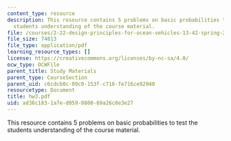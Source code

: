 ```yaml
---
content_type: resource
description: This resource contains 5 problems on basic probabilities to test the
  students understanding of the course material.
file: /courses/2-22-design-principles-for-ocean-vehicles-13-42-spring-2005/ad36c1831a7ed059080069a26c8e3e27_hw3.pdf
file_size: 74813
file_type: application/pdf
learning_resource_types: []
license: https://creativecommons.org/licenses/by-nc-sa/4.0/
ocw_type: OCWFile
parent_title: Study Materials
parent_type: CourseSection
parent_uid: c6cdcb0c-09c0-153f-c716-fe716ce92940
resourcetype: Document
title: hw3.pdf
uid: ad36c183-1a7e-d059-0800-69a26c8e3e27
---
```

This resource contains 5 problems on basic probabilities to test the students understanding of the course material.